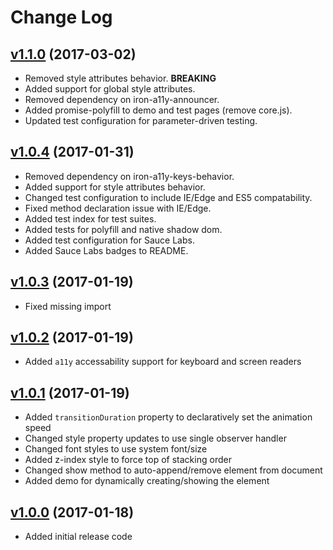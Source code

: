 # Change Log

## [v1.1.0](https://github.com/arsnebula/nebula-toast/releases/tag/v1.1.0) (2017-03-02)

- Removed style attributes behavior. **BREAKING**
- Added support for global style attributes.
- Removed dependency on iron-a11y-announcer.
- Added promise-polyfill to demo and test pages (remove core.js).
- Updated test configuration for parameter-driven testing.

## [v1.0.4](https://github.com/arsnebula/nebula-toast/releases/tag/v1.0.4) (2017-01-31)

- Removed dependency on iron-a11y-keys-behavior.
- Added support for style attributes behavior.
- Changed test configuration to include IE/Edge and ES5 compatability.
- Fixed method declaration issue with IE/Edge.
- Added test index for test suites.
- Added tests for polyfill and native shadow dom.
- Added test configuration for Sauce Labs.
- Added Sauce Labs badges to README.

## [v1.0.3](https://github.com/arsnebula/nebula-toast/releases/tag/v1.0.3) (2017-01-19)

- Fixed missing import

## [v1.0.2](https://github.com/arsnebula/nebula-toast/releases/tag/v1.0.2) (2017-01-19)

- Added `a11y` accessability support for keyboard and screen readers

## [v1.0.1](https://github.com/arsnebula/nebula-toast/releases/tag/v1.0.1) (2017-01-19)

- Added `transitionDuration` property to declaratively set the animation speed
- Changed style property updates to use single observer handler
- Changed font styles to use system font/size
- Added z-index style to force top of stacking order
- Changed show method to auto-append/remove element from document
- Added demo for dynamically creating/showing the element

## [v1.0.0](https://github.com/arsnebula/nebula-toast/releases/tag/v1.0.0) (2017-01-18)

- Added initial release code